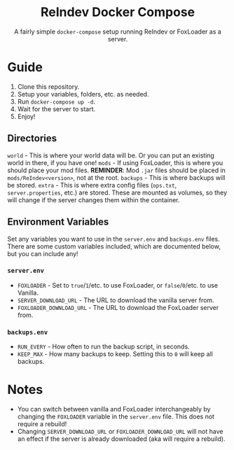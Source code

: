 <h1 align="center">
  ReIndev Docker Compose
</h1>

<p align="center">
  A fairly simple <code>docker-compose</code> setup running ReIndev or FoxLoader as a server.
</p>

# Guide

1. Clone this repository.
2. Setup your variables, folders, etc. as needed.
3. Run `docker-compose up -d`.
4. Wait for the server to start.
5. Enjoy!

## Directories

`world` - This is where your world data will be. Or you can put an existing world in there, if you have one!
`mods` - If using FoxLoader, this is where you should place your mod files. **REMINDER**: Mod `.jar` files should be placed in `mods/ReIndev<version>`, not at the root.
`backups` - This is where backups will be stored.
`extra` - This is where extra config files (`ops.txt`, `server.properties`, etc.) are stored. These are mounted as volumes, so they will change if the server changes them within the container.

## Environment Variables

Set any variables you want to use in the `server.env` and `backups.env` files. There are some custom variables included, which are documented below, but you can include any!

### `server.env`

- `FOXLOADER` - Set to `true`/`1`/etc. to use FoxLoader, or `false`/`0`/etc. to use Vanilla.
- `SERVER_DOWNLOAD_URL` - The URL to download the vanilla server from.
- `FOXLOADER_DOWNLOAD_URL` - The URL to download the FoxLoader server from.

### `backups.env`

- `RUN_EVERY` - How often to run the backup script, in seconds.
- `KEEP_MAX` - How many backups to keep. Setting this to `0` will keep all backups.

# Notes

* You can switch between vanilla and FoxLoader interchangeably by changing the `FOXLOADER` variable in the `server.env` file. This does not require a rebuild!
* Changing `SERVER_DOWNLOAD_URL` or `FOXLOADER_DOWNLOAD_URL` will not have an effect if the server is already downloaded (aka will require a rebuild).